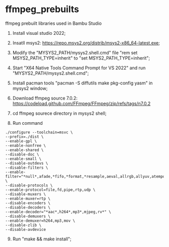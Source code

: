 # ffmpeg_prebuilts
ffmpeg prebuilt libraries used in Bambu Studio

1. Install visual studio 2022; 

2. Insatll msys2: https://repo.msys2.org/distrib/msys2-x86_64-latest.exe; 

3. Modify the "MYSYS2_PATH/mysys2.shell.cmd" file "rem set MSYS2_PATH_TYPE=inherit" to "set MSYS2_PATH_TYPE=inherit"; 

4. Start "X64 Native Tools Command Prompt for VS 2022" and run "MYSYS2_PATH/mysys2.shell.cmd"; 

5. Install pacman tools "pacman -S diffutils make pkg-config yasm" in mysys2 window; 

6. Download ffmpeg source 7.0.2: https://codeload.github.com/FFmpeg/FFmpeg/zip/refs/tags/n7.0.2

7. cd ffmpeg sourece directory in mysys2 shell; 

8. Run command
```
./configure --toolchain=msvc \
--prefix=./dist \
--enable-gpl \
--enable-nonfree \
--enable-shared \
--disable-doc \
--enable-small \
--disable-outdevs \
--disable-filters \
--enable-filter="*null*,afade,*fifo,*format,*resample,aeval,allrgb,allyuv,atempo,pan,*bars,color,*key,crop,draw*,eq*,framerate,*_qsv,*_vaapi,*v4l2*,hw*,scale,volume,test*" \
--disable-protocols \
--enable-protocol=file,fd,pipe,rtp,udp \
--disable-muxers \
--enable-muxer=rtp \
--disable-encoders \
--disable-decoders \
--enable-decoder="*aac*,h264*,mp3*,mjpeg,rv*" \
--disable-demuxers \
--enable-demuxer=h264,mp3,mov \
--disable-zlib \
--disable-avdevice
```

9. Run "make && make install";